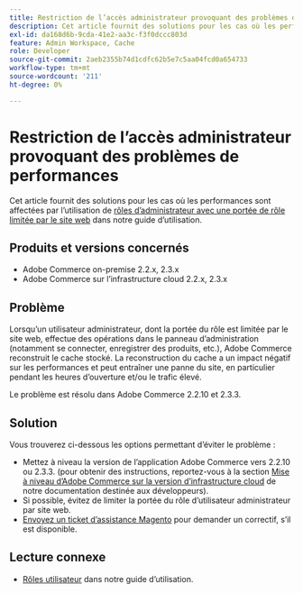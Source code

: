 ```yaml
---
title: Restriction de l’accès administrateur provoquant des problèmes de performances
description: Cet article fournit des solutions pour les cas où les performances sont affectées en utilisant [rôles d’administrateur avec portée de rôle limitée par le site web](https://experienceleague.adobe.com/fr/docs/commerce-admin/systems/user-accounts/permissions-user-roles#step-2assign-resources) dans notre guide d’utilisation.
exl-id: da168d6b-9cda-41e2-aa3c-f3f0dccc803d
feature: Admin Workspace, Cache
role: Developer
source-git-commit: 2aeb2355b74d1cdfc62b5e7c5aa04fcd0a654733
workflow-type: tm+mt
source-wordcount: '211'
ht-degree: 0%

---
```


# Restriction de l’accès administrateur provoquant des problèmes de performances

Cet article fournit des solutions pour les cas où les performances sont affectées par l’utilisation de [rôles d’administrateur avec une portée de rôle limitée par le site web](https://experienceleague.adobe.com/fr/docs/commerce-admin/systems/user-accounts/permissions-user-roles#step-2assign-resources) dans notre guide d’utilisation.

## Produits et versions concernés

* Adobe Commerce on-premise 2.2.x, 2.3.x
* Adobe Commerce sur l’infrastructure cloud 2.2.x, 2.3.x

## Problème

Lorsqu’un utilisateur administrateur, dont la portée du rôle est limitée par le site web, effectue des opérations dans le panneau d’administration (notamment se connecter, enregistrer des produits, etc.), Adobe Commerce reconstruit le cache stocké. La reconstruction du cache a un impact négatif sur les performances et peut entraîner une panne du site, en particulier pendant les heures d’ouverture et/ou le trafic élevé.

Le problème est résolu dans Adobe Commerce 2.2.10 et 2.3.3.

## Solution

Vous trouverez ci-dessous les options permettant d’éviter le problème :

* Mettez à niveau la version de l’application Adobe Commerce vers 2.2.10 ou 2.3.3. (pour obtenir des instructions, reportez-vous à la section [Mise à niveau d’Adobe Commerce sur la version d’infrastructure cloud](https://experienceleague.adobe.com/fr/docs/commerce-cloud-service/user-guide/develop/upgrade/commerce-version) de notre documentation destinée aux développeurs).
* Si possible, évitez de limiter la portée du rôle d’utilisateur administrateur par site web.
* [Envoyez un ticket d’assistance Magento](/help/help-center-guide/help-center/magento-help-center-user-guide.md#submit-ticket) pour demander un correctif, s’il est disponible.

## Lecture connexe

* [Rôles utilisateur](https://experienceleague.adobe.com/fr/docs/commerce-admin/systems/user-accounts/permissions-user-roles) dans notre guide d’utilisation.
